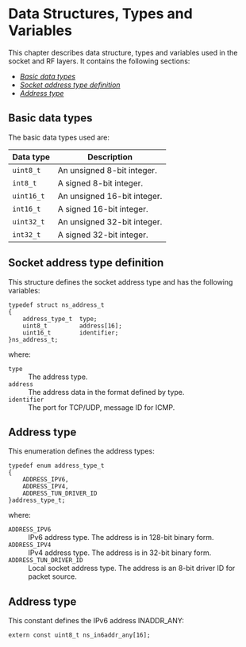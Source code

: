 Data Structures, Types and Variables
====================================

This chapter describes data structure, types and variables used in the socket and RF layers. It contains the following sections:

- [_Basic data types_](#basic-data-types)
- [_Socket address type definition_](#socket-address-type-definition)
- [_Address type_](#address-type)

## Basic data types

The basic data types used are:

Data type|Description
---------|-----------
`uint8_t`|An unsigned 8-bit integer.
`int8_t`|A signed 8-bit integer.
`uint16_t`|An unsigned 16-bit integer.
`int16_t`|A signed 16-bit integer.
`uint32_t`|An unsigned 32-bit integer.
`int32_t`|A signed 32-bit integer.

## Socket address type definition

This structure defines the socket address type and has the following variables:

```
typedef struct ns_address_t
{
    address_type_t	type;
    uint8_t			address[16];
    uint16_t		identifier;
}ns_address_t;
```

where:

<dl>
<dt><code>type</code></dt>
<dd>The address type.</dd>

<dt><code>address</code></dt>
<dd>The address data in the format defined by type.</dd>

<dt><code>identifier</code></dt>
<dd>The port for TCP/UDP, message ID for ICMP.</dd>
</dl>


## Address type

This enumeration defines the address types:

```
typedef enum address_type_t
{
	ADDRESS_IPV6,
	ADDRESS_IPV4,
	ADDRESS_TUN_DRIVER_ID
}address_type_t;
```

where:

<dl>
<dt><code>ADDRESS_IPV6</code></dt>
<dd>IPv6 address type. The address is in 128-bit binary form.</dd>

<dt><code>ADDRESS_IPV4</code></dt>
<dd>IPv4 address type. The address is in 32-bit binary form.</dd>

<dt><code>ADDRESS_TUN_DRIVER_ID</code></dt>
<dd>Local socket address type. The address is an 8-bit driver ID for packet source.</dd>
</dl>

## Address type

This constant defines the IPv6 address INADDR_ANY:

```
extern const uint8_t ns_in6addr_any[16];
```

